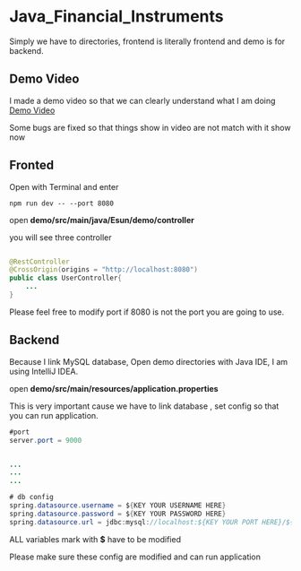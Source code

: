 # Java_Financial_Instruments


Simply we have to directories, frontend is literally frontend and demo is for backend.

## Demo Video
I made a demo video so that we can clearly understand what I am doing   [Demo Video](https://youtu.be/GAvpTEBtihY)

Some bugs are fixed so that things show in video are not match with it show now



## Fronted
Open with Terminal and enter

```
npm run dev -- --port 8080
```
open **demo/src/main/java/Esun/demo/controller**

you will see three controller

```java

@RestController
@CrossOrigin(origins = "http://localhost:8080")
public class UserController{
    ...
}

```

Please feel free to modify port if 8080 is not the port you are going to use.



## Backend
Because I link MySQL database, Open demo directories with Java IDE, I am using IntelliJ IDEA.

open **demo/src/main/resources/application.properties**

This is very important cause we have to link database , set config so that you can run application.
```java
#port
server.port = 9000


...
...
...

# db config
spring.datasource.username = ${KEY YOUR USERNAME HERE}
spring.datasource.password = ${KEY YOUR PASSWORD HERE}
spring.datasource.url = jdbc:mysql://localhost:${KEY YOUR PORT HERE}/${KEY YOUR DATABASE'S NAME HERE}

```

ALL variables mark with **$** have to be modified

Please make sure these config are modified and can run application



